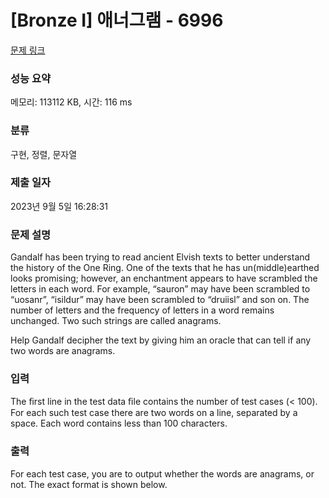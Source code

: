 # [Bronze I] 애너그램 - 6996 

[문제 링크](https://www.acmicpc.net/problem/6996) 

### 성능 요약

메모리: 113112 KB, 시간: 116 ms

### 분류

구현, 정렬, 문자열

### 제출 일자

2023년 9월 5일 16:28:31

### 문제 설명

<p>Gandalf has been trying to read ancient Elvish texts to better understand the history of the One Ring. One of the texts that he has un(middle)earthed looks promising; however, an enchantment appears to have scrambled the letters in each word. For example, “sauron” may have been scrambled to “uosanr”, “isildur” may have been scrambled to “druiisl” and son on. The number of letters and the frequency of letters in a word remains unchanged. Two such strings are called anagrams.</p>

<p>Help Gandalf decipher the text by giving him an oracle that can tell if any two words are anagrams.</p>

### 입력 

 <p>The ﬁrst line in the test data ﬁle contains the number of test cases (< 100). For each such test case there are two words on a line, separated by a space. Each word contains less than 100 characters.</p>

### 출력 

 <p>For each test case, you are to output whether the words are anagrams, or not. The exact format is shown below.</p>

